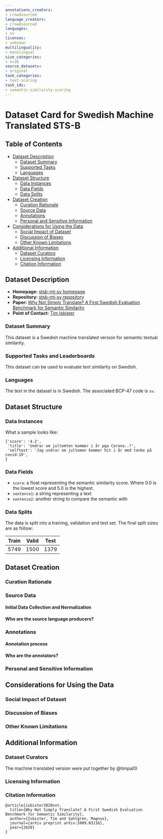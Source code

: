 ```yaml
---
annotations_creators:
- crowdsourced
language_creators:
- crowdsourced
languages:
- sv
licenses:
- unknown
multilinguality:
- monolingual
size_categories:
- n<1K
source_datasets:
- original
task_categories:
- text-scoring
task_ids:
- semantic-similarity-scoring
---
```


# Dataset Card for Swedish Machine Translated STS-B 

## Table of Contents
- [Dataset Description](#dataset-description)
  - [Dataset Summary](#dataset-summary)
  - [Supported Tasks](#supported-tasks-and-leaderboards)
  - [Languages](#languages)
- [Dataset Structure](#dataset-structure)
  - [Data Instances](#data-instances)
  - [Data Fields](#data-instances)
  - [Data Splits](#data-instances)
- [Dataset Creation](#dataset-creation)
  - [Curation Rationale](#curation-rationale)
  - [Source Data](#source-data)
  - [Annotations](#annotations)
  - [Personal and Sensitive Information](#personal-and-sensitive-information)
- [Considerations for Using the Data](#considerations-for-using-the-data)
  - [Social Impact of Dataset](#social-impact-of-dataset)
  - [Discussion of Biases](#discussion-of-biases)
  - [Other Known Limitations](#other-known-limitations)
- [Additional Information](#additional-information)
  - [Dataset Curators](#dataset-curators)
  - [Licensing Information](#licensing-information)
  - [Citation Information](#citation-information)

## Dataset Description

- **Homepage:** [stsb-mt-sv homepage](https://github.com/timpal0l/sts-benchmark-swedish)
- **Repository:** [stsb-mt-sv repository](https://github.com/timpal0l/sts-benchmark-swedish)
- **Paper:** [Why Not Simply Translate? A First Swedish Evaluation Benchmark for Semantic Similarity
](https://arxiv.org/abs/2009.03116)
- **Point of Contact:** [Tim Isbister](mailto:timisbisters@gmail.com)

### Dataset Summary

This dataset is a Swedish machine translated version for semantic textual similarity. 

### Supported Tasks and Leaderboards

This dataset can be used to evaluate text similarity on Swedish.

### Languages

The text in the dataset is in Swedish. The associated BCP-47 code is `sv`.

## Dataset Structure

### Data Instances

What a sample looks like:
```
{'score': '4.2',
 'title': 'Undrar om jultomten kommer i år pga Corona..?',
 'selftext': 'Jag undrar om jultomen kommer hit i år med tanke på covid-19',
}
```

### Data Fields

- `score`: a float representing the semantic similarity score. Where 0.0 is the lowest score and 5.0 is the highest.
- `sentence1`: a string representing a text
- `sentence2`: another string to compare the semantic with

### Data Splits

The data is split into a training, validation and test set. The final split sizes are as follow:

| Train  | Valid | Test |
| ------ | ----- | ---- |
| 5749   |  1500 | 1379 |

## Dataset Creation

### Curation Rationale

### Source Data

#### Initial Data Collection and Normalization

#### Who are the source language producers?

### Annotations

#### Annotation process

#### Who are the annotators?

### Personal and Sensitive Information

## Considerations for Using the Data

### Social Impact of Dataset

### Discussion of Biases

### Other Known Limitations

## Additional Information

### Dataset Curators

The machine translated version were put together by @timpal0l

### Licensing Information

### Citation Information

```
@article{isbister2020not,
  title={Why Not Simply Translate? A First Swedish Evaluation Benchmark for Semantic Similarity},
  author={Isbister, Tim and Sahlgren, Magnus},
  journal={arXiv preprint arXiv:2009.03116},
  year={2020}
}
```